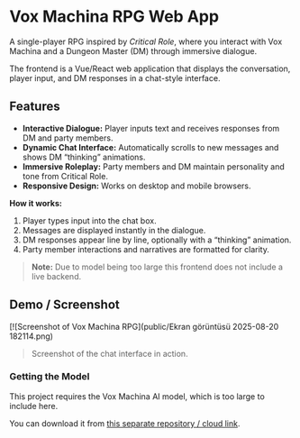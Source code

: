 # Vox Machina RPG Web App

A single-player RPG inspired by *Critical Role*, where you interact with Vox Machina and a Dungeon Master (DM) through immersive dialogue.

The frontend is a Vue/React web application that displays the conversation, player input, and DM responses in a chat-style interface.

## Features

- **Interactive Dialogue:** Player inputs text and receives responses from DM and party members.
- **Dynamic Chat Interface:** Automatically scrolls to new messages and shows DM “thinking” animations.
- **Immersive Roleplay:** Party members and DM maintain personality and tone from Critical Role.
- **Responsive Design:** Works on desktop and mobile browsers.

**How it works:**

1. Player types input into the chat box.
2. Messages are displayed instantly in the dialogue.
3. DM responses appear line by line, optionally with a “thinking” animation.
4. Party member interactions and narratives are formatted for clarity.

> **Note:** Due to model being too large this frontend does not include a live backend.

## Demo / Screenshot

[![Screenshot of Vox Machina RPG](public/Ekran görüntüsü 2025-08-20 182114.png)

> Screenshot of the chat interface in action.

### Getting the Model

This project requires the Vox Machina AI model, which is too large to include here.  

You can download it from [this separate repository / cloud link](https://example.com/model-download).

